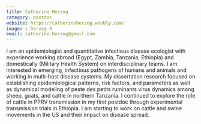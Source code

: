```yaml
---
title: Catherine Herzog
category: postdoc
website: https://catherineherzog.weebly.com/
image: c.herzog-4
email: catherine.herzog@gmail.com
---
```


I am an epidemiologist and quantitative infectious disease ecologist with experience working abroad (Egypt, Zambia, Tanzania, Ethiopia) and domestically (Military Health System) on interdisciplinary teams. I am interested in emerging, infectious pathogens of humans and animals and working in multi-host disease systems. My dissertation research focused on establishing epidemiological patterns, risk factors, and parameters as well as dynamical modeling of peste des petits ruminants virus dynamics among sheep, goats, and cattle in northern Tanzania. I continued to explore the role of cattle in PPRV transmission in my first postdoc through experimental transmission trials in Ethiopia. I am starting to work on cattle and swine movements in the US and their impact on disease spread. 
